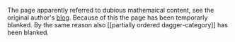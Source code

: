 The page apparently referred to dubious mathemaical content, see the original author's [blog](http://portonmath.wordpress.com/category/publications/). Because of this the page has been temporarly blanked. By the same reason also
[[partially ordered dagger-category]] has been blanked.